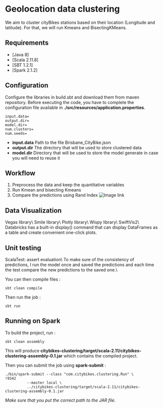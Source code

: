 
# Geolocation data clustering

We aim to cluster cityBikes stations based on their location (Longitude and latitude). For that, we will run Kmeans and BisectingKMeans.

## Requirements

* [Java 8]
* [Scala 2.11.8]
* [SBT 1.2.1]
* [Spark 2.1.2]


## Configuration
Configure the libraries in build.sbt and download them from maven repository.
Before executing the code, you have to complete the configuration file available in **./src/resources/application.properties**.

    input.data=
    output.dir=
    model.dir=
    num.clusters=
    num.seeds=

* **input.data** Path to the file Brisbane_CityBike.json
* **output.dir** The directory that will be used to store clustered data
* **model.dir** Directory that will be used to store the model generate in case you will need to reuse it
## Workflow
1) Preprocess the data and keep the quantitative variables
2) Run Kmean and  bisecting Kmeans
3) Compare the predictions using Rand Index
![Image link](https://Clusters.png)
## Data Visualization
Vegas library\\
Smile library\\
Plotly library\\
Wispy library\\
SwiftVis2\\
Databricks has a built-in display() command that can display DataFrames as a table and create convenient one-click plots.
## Unit testing
ScalaTest: assert evaluation\\
To make sure of the consistency of predictions, I run the model once and saved the predictions and each time the test compare the new predictions to the saved one.\\


You can then compile files : 

    sbt clean compile
    
Then run the job :

    sbt run

## Running on Spark

To build the project, run : 

    sbt clean assembly
    
This will produce **citybikes-clustering/target/scala-2.11/citybikes-clustering-assembly-0.1.jar** which contains the compiled project.

Then you can submit the job using **spark-submit** :

    ./bin/spark-submit --class "com.citybikes.clustering.Run" \                                                                                                                                       !9342
              --master local \
              ../citybikes-clustering/target/scala-2.11/citybikes-clustering-assembly-0.1.jar

_Make sure that you put the correct path to the JAR file._



